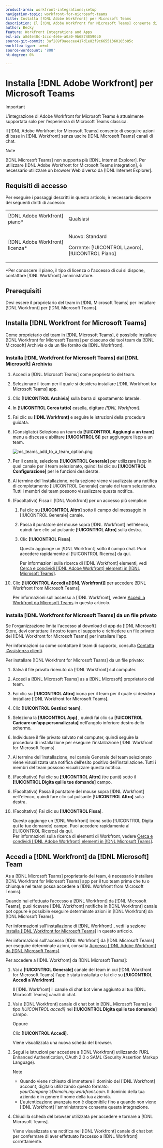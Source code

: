 ```yaml
---
product-area: workfront-integrations;setup
navigation-topic: workfront-for-microsoft-teams
title: Installa [!DNL Adobe Workfront] per Microsoft Teams
description: Il [!DNL Adobe Workfront for Microsoft Teams] consente di eseguire azioni di base in [!DNL Workfront] senza uscire [!DNL Microsoft Teams] canali di chat.
author: Becky
feature: Workfront Integrations and Apps
exl-id: a8d4e48c-1ccc-4e6e-a0a0-9b68748590c0
source-git-commit: 3af289f9aeecee417d1e82f9c66551360185b85c
workflow-type: tm+mt
source-wordcount: '808'
ht-degree: 0%

---
```


# Installa [!DNL Adobe Workfront] per Microsoft Teams

<!-- Audited: 1/2024 -->

>[!IMPORTANT]
>
>L’integrazione di Adobe Workfront for Microsoft Teams è attualmente supportata solo per l’esperienza di Microsoft Teams classica.


Il [!DNL Adobe Workfront for Microsoft Teams] consente di eseguire azioni di base in [!DNL Workfront] senza uscire [!DNL Microsoft Teams] canali di chat.

>[!NOTE]
>
>[!DNL Microsoft Teams] non supporta più [!DNL Internet Explorer]. Per utilizzare [!DNL Adobe Workfront for Microsoft Teams integration], è necessario utilizzare un browser Web diverso da [!DNL Internet Explorer].


## Requisiti di accesso

Per eseguire i passaggi descritti in questo articolo, è necessario disporre dei seguenti diritti di accesso:

<table style="table-layout:auto"> 
 <col> 
 <col> 
 <tbody> 
  <tr> 
   <td role="rowheader">[!DNL Adobe Workfront] piano*</td> 
   <td> <p>Qualsiasi</p> </td> 
  </tr> 
  <tr> 
   <td role="rowheader">[!DNL Adobe Workfront] licenza*</td> 
   <td><p>Nuovo: Standard</p>
    <p>Corrente: [!UICONTROL Lavoro], [!UICONTROL Piano]</p> </td> 
  </tr> 
 </tbody> 
</table>

&#42;Per conoscere il piano, il tipo di licenza o l&#39;accesso di cui si dispone, contattare [!DNL Workfront] amministratore.

## Prerequisiti

Devi essere il proprietario del team in [!DNL Microsoft Teams] per installare [!DNL Workfront] per [!DNL Microsoft Teams].

## Installa [!DNL Workfront for Microsoft Teams]

Come proprietario del team in [!DNL Microsoft Teams], è possibile installare [!DNL Workfront for Microsoft Teams] per ciascuno dei tuoi team da [!DNL Microsoft] Archivia o da un file fornito da [!DNL Workfront].

### Installa [!DNL Workfront for Microsoft Teams] dal [!DNL Microsoft] Archivia

1. Accedi a [!DNL Microsoft Teams] come proprietario del team.
1. Selezionare il team per il quale si desidera installare [!DNL Workfront for Microsoft Teams] app.
1. Clic **[!UICONTROL Archivia]** sulla barra di spostamento laterale.

1. In **[!UICONTROL Cerca tutto]** casella, digitare *[!DNL Workfront]*.

1. Fai clic su **[!DNL Workfront]** e seguire le istruzioni della procedura guidata.
1. (Consigliato) Seleziona un team da **[!UICONTROL Aggiungi a un team]** menu a discesa e abilitare **[!UICONTROL Sì]** per aggiungere l’app a un team.

   ![ms_teams_add_to_a_team_option.png](assets/ms-teams-add-to-a-team-option-350x122.png)

1. Per il canale, seleziona **[!UICONTROL Generale]** per utilizzare l’app in quel canale per il team selezionato, quindi fai clic su **[!UICONTROL Configurazione]** per le funzioni desiderate.

1. Al termine dell’installazione, nella sezione viene visualizzata una notifica di completamento [!UICONTROL Generale] canale del team selezionato. Tutti i membri del team possono visualizzare questa notifica.
1. (Facoltativo) Fissa il [!DNL Workfront] per un accesso più semplice:

   1. Fai clic su **[!UICONTROL Altro]** sotto il campo del messaggio in [!UICONTROL Generale] canale.

   1. Passa il puntatore del mouse sopra [!DNL Workfront] nell&#39;elenco, quindi fare clic sul pulsante **[!UICONTROL Altro]** sulla destra.

   1. Clic **[!UICONTROL Fissa]**.

      Questo aggiunge un [!DNL Workfront] sotto il campo chat. Puoi accedere rapidamente al [!UICONTROL Ricerca] da qui.

      Per informazioni sulla ricerca di [!DNL Workfront] elementi, vedi [Cerca e condividi [!DNL Adobe Workfront] elementi in [!DNL Microsoft Teams]](../../workfront-integrations-and-apps/using-workfront-with-microsoft-teams/search-for-and-share-wf-items-in-ms-teams.md).

1. Clic **[!UICONTROL Accedi a[!DNL Workfront]]** per accedere [!DNL Workfront from Microsoft Teams].

   Per informazioni sull&#39;accesso a [!DNL Workfront], vedere [Accedi a Workfront da Microsoft Teams](#log-in-to-workfront-from-microsoft-teams) in questo articolo.

### Installa [!DNL Workfront for Microsoft Teams] da un file privato

Se l&#39;organizzazione limita l&#39;accesso al download di app da [!DNL Microsoft] Store, devi contattare il nostro team di supporto e richiedere un file privato del [!DNL Workfront for Microsoft Teams] per installare l&#39;app.

Per informazioni su come contattare il team di supporto, consulta [Contatta l’Assistenza clienti](../../workfront-basics/tips-tricks-and-troubleshooting/contact-customer-support.md).

Per installare [!DNL Workfront for Microsoft Teams] da un file privato:

1. Salva il file privato ricevuto da [!DNL Workfront] sul computer.
1. Accedi a [!DNL Microsoft Teams] as a [!DNL Microsoft] proprietario del team.
1. Fai clic su **[!UICONTROL Altro]** icona per il team per il quale si desidera installare [!DNL Workfront for Microsoft Teams].

1. Clic **[!UICONTROL Gestisci team]**.
1. Seleziona la **[!UICONTROL App]** , quindi fai clic su **[!UICONTROL Caricare un’app personalizzata]** nell&#39;angolo inferiore destro dello schermo.

1. Individuare il file privato salvato nel computer, quindi seguire la procedura di installazione per eseguire l&#39;installazione [!DNL Workfront for Microsoft Teams].
1. Al termine dell’installazione, nel canale Generale del team selezionato viene visualizzata una notifica dell’esito positivo dell’installazione. Tutti i membri del team possono visualizzare questa notifica.
1. (Facoltativo) Fai clic su **[!UICONTROL Altro]** (tre punti) sotto il **[!UICONTROL Digita qui le tue domande]** campo.

1. (Facoltativo) Passa il puntatore del mouse sopra [!DNL Workfront] nell&#39;elenco, quindi fare clic sul pulsante **[!UICONTROL Altro]** sulla destra.

1. (Facoltativo) Fai clic su **[!UICONTROL Fissa]**.

   Questo aggiunge un [!DNL Workfront] icona sotto [!UICONTROL Digita qui le tue domande] campo. Puoi accedere rapidamente al [!UICONTROL Ricerca] da qui.\
   Per informazioni sulla ricerca di elementi di Workfront, vedere [Cerca e condividi [!DNL Adobe Workfront] elementi in [!DNL Microsoft Teams]](../../workfront-integrations-and-apps/using-workfront-with-microsoft-teams/search-for-and-share-wf-items-in-ms-teams.md).

## Accedi a [!DNL Workfront] da [!DNL Microsoft] Team

As a [!DNL Microsoft Teams] proprietario del team, è necessario installare [!DNL Workfront for Microsoft Teams] app per il tuo team prima che tu o chiunque nel team possa accedere a [!DNL Workfront from Microsoft Teams].

Quando hai effettuato l’accesso a [!DNL Workfront] da [!DNL Microsoft Teams], puoi ricevere [!DNL Workfront] notifiche in [!DNL Workfront] canale bot oppure è possibile eseguire determinate azioni in [!DNL Workfront] da [!DNL Microsoft Teams].

Per informazioni sull&#39;installazione di [!DNL Workfront] , vedi la sezione [Installa [!DNL Workfront for Microsoft Teams]](#install-workfront-for-microsoft-teams) in questo articolo.

Per informazioni sull&#39;accesso [!DNL Workfront] da [!DNL Microsoft Teams] per eseguire determinate azioni, consulta [Accesso [!DNL Adobe Workfront] da [!DNL Microsoft Teams]](../../workfront-integrations-and-apps/using-workfront-with-microsoft-teams/access-workfront-from-ms-teams.md).

Per accedere a [!DNL Workfront] da [!DNL Microsoft Teams]:

1. Vai a **[!UICONTROL Generale]** canale del team in cui [!DNL Workfront for Microsoft Teams] l&#39;app è stata installata e fai clic su **[!UICONTROL Accedi a Workfront]**.

   Il [!DNL Workfront] il canale di chat bot viene aggiunto al tuo [!DNL Microsoft Teams] canali di chat.

1. Vai a [!DNL Workfront] canale di chat bot in [!DNL Microsoft Teams] e tipo *[!UICONTROL accedi]* nel **[!UICONTROL Digita qui le tue domande]** campo.

   Oppure

   Clic **[!UICONTROL Accedi]**.

   Viene visualizzata una nuova scheda del browser.

1. Segui le istruzioni per accedere a [!DNL Workfront] utilizzando l’URL Enhanced Authentication, OAuth 2.0 o SAML (Security Assertion Markup Language).

   >[!NOTE]
   >
   >* Quando viene richiesto di immettere il dominio del [!DNL Workfront] account, digitalo utilizzando questo formato: *yourCompany&#39;sDomain.my.workfront.com*. Il dominio della tua azienda è in genere il nome della tua azienda.
   >* L’autenticazione avanzata non è disponibile fino a quando non viene [!DNL Workfront] l&#39;amministratore consente questa integrazione.


1. Chiudi la scheda del browser utilizzata per accedere e tornare a [!DNL Microsoft Teams].

   Viene visualizzata una notifica nel [!DNL Workfront] canale di chat bot per confermare di aver effettuato l’accesso a [!DNL Workfront] correttamente.
